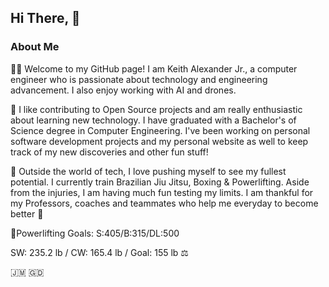 ## Hi There, 👋

### About Me

👨‍🎓 Welcome to my GitHub page! I am Keith Alexander Jr., a computer engineer who is passionate about technology and engineering advancement. I also enjoy working with AI and drones.

💾 I like contributing to Open Source projects and am really enthusiastic about learning new technology. I have graduated with a Bachelor's of Science degree in Computer Engineering. I've been working on personal software development projects and my personal website as well to keep track of my new discoveries and other fun stuff!

👘 Outside the world of tech, I love pushing myself to see my fullest potential. I currently train Brazilian Jiu Jitsu, Boxing & Powerlifting. Aside from the injuries, I am having much fun testing my limits. I am thankful for my Professors, coaches and teammates who help me everyday to become better 🤟

🥟Powerlifting Goals: S:405/B:315/DL:500

SW: 235.2 lb / CW: 165.4 lb / Goal: 155 lb ⚖️

🇯🇲 🇬🇩
